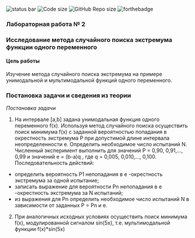 ![status bar](https://travis-ci.org/DarthBarada/TSIS_LAB02.svg?branch=master)
![Code size](https://img.shields.io/github/languages/code-size/DarthBarada/TSIS_LAB02.svg)
![GitHub Repo size](https://img.shields.io/github/repo-size/DarthBarada/TSIS_LAB02.svg)
![forthebadge](https://forthebadge.com/images/badges/made-with-c-plus-plus.svg)
### Лабораторная работа № 2

### Исследование метода случайного поиска экстремума функции одного переменного

#### Цель работы
Изучение метода случайного поиска экстремума на примере унимодальной и
мультимодальной функций одного переменного.

### Постановка задачи и сведения из теории
_Постановка задачи_
1. На интервале [a,b] задана унимодальная функция одного переменного f(x). Используя метод случайного поиска осуществить поиск минимума
f(x) с заданной вероятностью попадания в окрестность экстремума P при допустимой длине интервала неопределенности e. Определить необходимое число испытаний N. Численный
эксперимент выполнить для значений
P = 0,90, 0,91,..., 0,99 и значений e = (b-a)q , где q = 0,005, 0,010,..., 0,100.
Последовательность действий:
- определить вероятность P1 непопадания в e -окрестность экстремума за одной испытание;
- записать выражение для вероятности Pn непопадания в e -окрестность экстремума за N испытаний;
- из выражения для Pn определить необходимое число испытаний N в зависимости от заданных P = Pn и e. 

2. При аналогичных исходных условиях осуществить поиск минимума f(x), модулированной сигналом sin(5x), т.е. мультимодальной функции f(x)*sin(5x)
